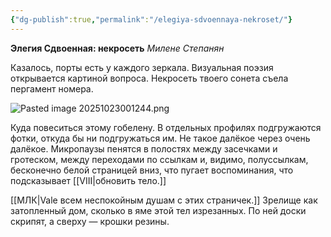 ```yaml
---
{"dg-publish":true,"permalink":"/elegiya-sdvoennaya-nekroset/"}
---
```


**Элегия Сдвоенная: некросеть**
_Милене Степанян_

Казалось, порты есть у каждого зеркала.
Визуальная поэзия открывается картиной вопроса.
Некросеть твоего сонета съела пергамент номера.

![Pasted image 20251023001244.png](/img/user/Pasted%20image%2020251023001244.png)

Куда повеситься этому гобелену.
В отдельных профилях подгружаются фотки, откуда бы ни подгружаться им.
Не такое далёкое через очень далёкое. Микропаузы
пенятся в полостях между засечками и гротеском,
между переходами по ссылкам и, видимо, полуссылкам,
бесконечно белой страницей вниз,
что пугает воспоминания,
что подсказывает [[VIII\|обновить тело.]]

[[МЛК\|Vale всем неспокойным душам с этих страничек.]]
Зрелище как затопленный дом, сколько в яме этой
тел изрезанных.
По ней доски скрипят, а сверху — крошки резины.